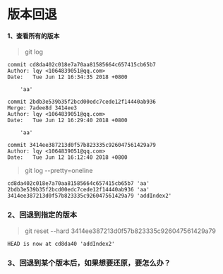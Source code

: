 # 版本回退

#### 1、查看所有的版本
> git log
```
commit cd8da402c018e7a70aa81585664c657415cb65b7
Author: lqy <1064839051@qq.com>
Date:   Tue Jun 12 16:34:35 2018 +0800

    'aa'

commit 2bdb3e539b35f2bcd00edc7cede12f14440ab936
Merge: 7adee8d 3414ee3
Author: lqy <1064839051@qq.com>
Date:   Tue Jun 12 16:29:40 2018 +0800

    'aa'

commit 3414ee387213d0f57b823335c926047561429a79
Author: lqy <1064839051@qq.com>
Date:   Tue Jun 12 16:12:40 2018 +0800
```
> git log --pretty=oneline
```
cd8da402c018e7a70aa81585664c657415cb65b7 'aa'
2bdb3e539b35f2bcd00edc7cede12f14440ab936 'aa'
3414ee387213d0f57b823335c926047561429a79 'addIndex2'
```

### 2、回退到指定的版本

> git reset --hard 3414ee387213d0f57b823335c926047561429a79

```
HEAD is now at cd8da40 'addIndex2'
```

### 3、回退到某个版本后，如果想要还原，要怎么办？
